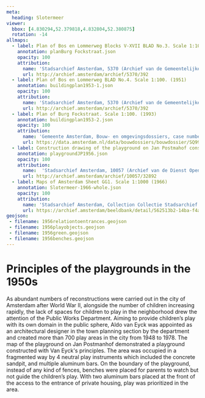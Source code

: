 ```yaml
---
meta:
  heading: Slotermeer
viewer:
  bbox: [4.830294,52.379818,4.832804,52.380875]
  rotation: -14
allmaps:
  - label: Plan of Bos en Lommerweg Blocks V-XVII BLAD No.3. Scale 1:100. (1951)
    annotation: planBurg Fockstraat.json
    opacity: 100
    attribution:
      name: 'Stadsarchief Amsterdam, 5370 (Archief van de Gemeentelijke Dienst Grondbedrijf), folder 392'
      url: http://archief.amsterdam/archief/5370/392
  - label: Plan of Bos en Lommerweg BLAD No.4. Scale 1:100. (1951)
    annotation: buildingplan1953-1.json
    opacity: 100
    attribution:
      name: 'Stadsarchief Amsterdam, 5370 (Archief van de Gemeentelijke Dienst Grondbedrijf), folder 392'
      url: http://archief.amsterdam/archief/5370/392
  - label: Plan of Burg Fockstraat. Scale 1:100. (1993)
    annotation: buildingplan1953-2.json
    opacity: 100
    attribution:
      name: 'Gemeente Amsterdam, Bouw- en omgevingsdossiers, case number 9948'
      url: https://data.amsterdam.nl/data/bouwdossiers/bouwdossier/SQ9948/
  - label: Construction drawing of the playground on Jan Postmahof construction. Scale 1:100. (1956)
    annotation: playgroundJP1956.json
    opacity: 100
    attribution:
      name:  'Stadsarchief Amsterdam, 10057 (Archief van de Dienst Openbare Werken; Centraal Tekeningen Archief), folder 32892'
      url: http://archief.amsterdam/archief/10057/32892
  - label: Maps of Amsterdam Sheet GG1. Scale 1:1000 (1966) 
    annotation: Slotermeer-1966-whole.json
    opacity: 100
    attribution:
      name: 'Stadsarchief Amsterdam, Collection Collectie Stadsarchief Amsterdam; Kaart van Amsterdam, Image file DUIZ01796000001'
      url: https://archief.amsterdam/beeldbank/detail/562513b2-14ba-f4aa-e918-cd9dea03e71c
geojson:
 - filename: 1956relationtoentrances.geojson
 - filename: 1956playobjects.geojson
 - filename: 1956green.geojson
 - filename: 1956benches.geojson
---
```

# Principles of the playgrounds in the 1950s 
As abundant numbers of reconstructions were carried out in the city of Amsterdam after World War II, alongside the number of children increasing rapidly, the lack of spaces for children to play in the neighborhood drew the attention of the Public Works Department. Aiming to provide children’s play with its own domain in the public sphere, Aldo van Eyck was appointed as an architectural designer in the town planning section by the department and created more than 700 play areas in the city from 1948 to 1978. The map of the playground on Jan Postmanhof demonstrated a playground constructed with Van Eyck's principles. The area was occupied in a fragmented way by 4 neutral play instruments which included the concrete sandpit, and multiple aluminum bars. On the boundary of the playground, instead of any kind of fences, benches were placed for parents to watch but not guide the children’s play. With two aluminum bars placed at the front of the access to the entrance of private housing, play was prioritized in the area.